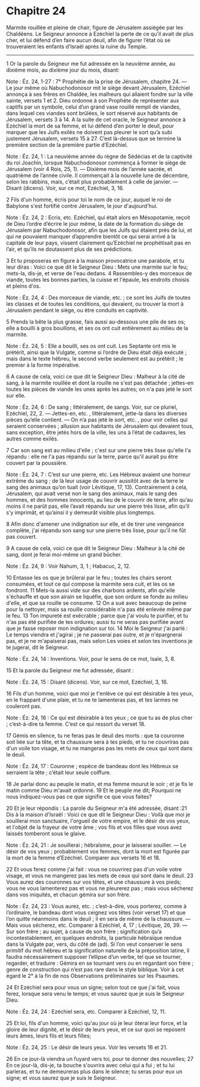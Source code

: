 # Chapitre 24

Marmite rouillée et pleine de chair, figure de Jérusalem assiégée par les Chaldéens.
Le Seigneur annonce à Ezéchiel la perte de ce qu’il avait de plus cher, et lui défend d’en faire aucun deuil, afin de figurer l’état où se trouveraient les enfants d’Israël après la ruine du Temple.

***

1 Or la parole du Seigneur me fut adressée en la neuvième année, au dixième mois, au dixième jour du mois, disant:

<span class="bible-note">Note : </span> Éz. 24, 1-27 : 7° Prophétie de la prise de Jérusalem, chapitre 24. ― Le jour même où Nabuchodonosor mit le siège devant Jérusalem, Ezéchiel annonça à ses frères en Chaldée, les malheurs qui allaient fondre sur la ville sainte, versets 1 et 2. Dieu ordonne à son Prophète de représenter aux captifs par un symbole, celui d’un grand vase rouillé rempli de viandes, dans lequel ces viandes sont brûlées, le sort réservé aux habitants de Jérusalem, versets 3 à 14. A la suite de cet oracle, le Seigneur annonce à Ezéchiel la mort de sa femme, et lui défend d’en porter le deuil, pour marquer que les Juifs exilés ne doivent pas pleurer le sort qu’a subi justement Jérusalem, versets 15 à 27. C’est là-dessus que se termine la première section de la première partie d’Ezéchiel.

<span class="bible-note">Note : </span> Éz. 24, 1 : La neuvième année du règne de Sédécias et de la captivité du roi Joachin, lorsque Nabuchodonosor commença à former le siège de Jérusalem (voir 4 Rois, 25, 1). ― Dixième mois de l’année sacrée, et quatrième de l’année civile. Il commençait à la nouvelle lune de décembre, selon les rabbins, mais, c’était plus probablement à celle de janvier. ― Disant (dicens). Voir, sur ce mot, Ezéchiel, 3, 16.


2 Fils d'un homme, écris pour toi le nom de ce jour, auquel le roi de Babylone s'est fortifié contre Jérusalem, le jour d'aujourd'hui.

<span class="bible-note">Note : </span> Éz. 24, 2 : Ecris, etc. Ezéchiel, qui était alors en Mésopotamie, reçoit de Dieu l’ordre d’écrire le jour même, la date de la formation du siège de Jérusalem par Nabuchodonosor, afin que les Juifs qui étaient près de lui, et qui ne pouvaient manquer d’apprendre bientôt ce qui serai arrivé à la capitale de leur pays, vissent clairement qu’Ezéchiel ne prophétisait pas en l’air, et qu’ils ne doutassent plus de ses prédictions.


3 Et tu proposeras en figure à la maison provocatrice une parabole, et tu leur diras : Voici ce que dit le Seigneur Dieu : Mets une marmite sur le feu; mets-la, dis-je, et verse de l'eau dedans. 4 Rassembles-y des morceaux de viande, toutes les bonnes parties, la cuisse et l'épaule, les endroits choisis et pleins d'os.

<span class="bible-note">Note : </span> Éz. 24, 4 : Des morceaux de viande, etc. ; ce sont les Juifs de toutes les classes et de toutes les conditions, qui devaient, ou trouver la mort à Jérusalem pendant le siège, ou être conduits en captivité.

5 Prends la bête la plus grasse, fais aussi au-dessous une pile de ses os; elle a bouilli à gros bouillons, et ses os ont cuit entièrement au milieu de la marmite.

<span class="bible-note">Note : </span> Éz. 24, 5 : Elle a bouilli, ses os ont cuit. Les Septante ont mis le prétérit, ainsi que la Vulgate, comme si l’ordre de Dieu était déjà exécuté ; mais dans le texte hébreu, le second verbe seulement est au prétérit ; le premier à la forme impérative.


6 A cause de cela, voici ce que dit le Seigneur Dieu : Malheur à la cité de sang, à la marmite rouillée et dont la rouille ne s'est pas détachée ; jettes-en toutes les pièces de viande les unes après les autres; on n'a pas jeté le sort sur elle.

<span class="bible-note">Note : </span> Éz. 24, 6 : De sang ; littéralement, de sangs. Voir, sur ce pluriel, Ezéchiel, 22, 2. ― Jettes-en, etc. , littéralement, jette-la dans les diverses pièces qu’elle contient. ― On n’a pas jeté le sort, etc. , pour voir celles qui seraient conservées ; allusion aux habitants de Jérusalem qui devaient tous, sans exception, être jetés hors de la ville, les uns à l’état de cadavres, les autres comme exilés.

7 Car son sang est au milieu d'elle ; c'est sur une pierre très lisse qu'elle l'a répandu : elle ne l'a pas répandu sur la terre, parce qu'il aurait pu être couvert par la poussière.

<span class="bible-note">Note : </span> Éz. 24, 7 : C’est sur une pierre, etc. Les Hébreux avaient une horreur extrême du sang ; de là leur usage de couvrir aussitôt avec de la terre le sang des animaux qu’on tuait (voir Lévitique, 17, 13). Contrairement à cela, Jérusalem, qui avait versé non le sang des animaux, mais le sang des hommes, et des hommes innocents, au lieu de le couvrir de terre, afin qu’au moins il ne parût pas, elle l’avait répandu sur une pierre très lisse, afin qu’il s’y imprimât, et qu’ainsi il y demeurât visible plus longtemps.

8 Afin donc d'amener une indignation sur elle, et de tirer une vengeance complète, j'ai répandu son sang sur une pierre très lisse, pour qu'il ne fût pas couvert.


9 A cause de cela, voici ce que dit le Seigneur Dieu : Malheur à la cité de sang, dont je ferai moi-même un grand bûcher.

<span class="bible-note">Note : </span> Éz. 24, 9 : Voir Nahum, 3, 1 ; Habacuc, 2, 12.

10 Entasse les os que je brûlerai par le feu ; toutes les chairs seront consumées, et tout ce qui compose la marmite sera cuit, et les os se fondront. 11 Mets-la aussi vide sur des charbons ardents, afin qu'elle s'échauffe et que son airain se liquéfie, que son ordure se fonde au milieu d'elle, et que sa rouille se consume. 12 On a sué avec beaucoup de peine pour la nettoyer, mais sa rouille considérable n'a pas été enlevée même par le feu. 13 Ton impureté est exécrable ; parce que j'ai voulu te purifier, et tu n'as pas été purifiée de tes ordures; aussi tu ne seras pas purifiée avant que je fasse reposer mon indignation sur toi. 14 Moi le Seigneur j'ai parlé : Le temps viendra et j'agirai ; je ne passerai pas outre, et je n'épargnerai pas, et je ne m'apaiserai pas, mais selon Les voies et selon tes inventions je te jugerai, dit le Seigneur.

<span class="bible-note">Note : </span> Éz. 24, 14 : Inventions. Voir, pour le sens de ce mot, Isaïe, 3, 8.


15 Et la parole du Seigneur me fut adressée, disant :

<span class="bible-note">Note : </span> Éz. 24, 15 : Disant (dicens). Voir, sur ce mot, Ezéchiel, 3, 16.


16 Fils d'un homme, voici que moi je t'enlève ce qui est désirable à tes yeux, en le frappant d'une plaie, et tu ne te lamenteras pas, et tes larmes ne couleront pas.

<span class="bible-note">Note : </span> Éz. 24, 16 : Ce qui est désirable à tes yeux ; ce que tu as de plus cher ; c’est-à-dire ta femme. C’est ce qui ressort du verset 18.

17 Gémis en silence, tu ne feras pas le deuil des morts : que ta couronne soit liée sur ta tête, et ta chaussure sera à tes pieds, et tu ne couvriras pas d'un voile ton visage, et tu ne mangeras pas les mets de ceux qui sont dans le deuil.

<span class="bible-note">Note : </span> Éz. 24, 17 : Couronne ; espèce de bandeau dont les Hébreux se serraient la tête ; c’était leur seule coiffure.


18 Je parlai donc au peuple le matin, et ma femme mourut le soir ; et je fis le matin comme Dieu m'avait ordonné. 19 Et le peuple me dit; Pourquoi ne nous indiquez-vous pas ce que signifie ce que vous faites?


20 Et je leur répondis : La parole du Seigneur m'a été adressée, disant :21 Dis à la maison d'Israël : Voici ce que dit le Seigneur Dieu : Voilà que moi je souillerai mon sanctuaire, l'orgueil de votre empire, et le désir de vos yeux, et l'objet de la frayeur de votre âme ; vos fils et vos filles que vous avez laissés tomberont sous le glaive.

<span class="bible-note">Note : </span> Éz. 24, 21 : Je souillerai ; hébraïsme, pour je laisserai souiller. ― Le désir de vos yeux ; probablement vos femmes, dont la mort est figurée par la mort de la femme d’Ezéchiel. Comparer aux versets 16 et 18.

22 Et vous ferez comme j'ai fait : vous ne couvrirez pas d'un voile votre visage, et vous ne mangerez pas les mets de ceux qui sont dans le deuil. 23 Vous aurez des couronnes sur vos têtes, et une chaussure à vos pieds; vous ne vous lamenterez pas et vous ne pleurerez pas ; mais vous sécherez dans vos iniquités, et chacun gémira sur son frère.

<span class="bible-note">Note : </span> Éz. 24, 23 : Vous aurez, etc. ; c’est-à-dire, vous porterez, comme à l’ordinaire, le bandeau dont vous ceignez vos têtes (voir verset 17) et que l’on quitte néanmoins dans le deuil ; il en sera de même de la chaussure. ― Mais vous sécherez, etc. Comparer à Ezéchiel, 4, 17 ; Lévitique, 26, 39. ― Sur son frère ; au sujet, à cause de son frère ; signification qu’a incontestablement, en quelques endroits, la particule hébraïque rendue dans la Vulgate par, vers, du côté de (ad). Si l’on veut conserver le sens primitif du mot hébreu et la signification naturelle de la préposition latine, il faudra nécessairement supposer l’ellipse d’un verbe, tel que se tourner, regarder, et traduire : Gémira en se tournant vers ou en regardant son frère ; genre de construction qui n’est pas rare dans le style biblique. Voir à cet égard le 2° à la fin de nos Observations préliminaires sur les Psaumes.

24 Et Ezéchiel sera pour vous un signe; selon tout ce que j'ai fait, vous ferez, lorsque sera venu le temps; et vous saurez que je suis le Seigneur Dieu.

<span class="bible-note">Note : </span> Éz. 24, 24 : Ezéchiel sera, etc. Comparer à Ezéchiel, 12, 11.


25 Et loi, fils d'un homme, voici qu'au jour où je leur ôterai leur force, et la gloire de leur dignité, et le désir de leurs yeux, et ce sur quoi se reposent leurs âmes, leurs fils et leurs filles;

<span class="bible-note">Note : </span> Éz. 24, 25 : Le désir de leurs yeux. Voir les versets 16 et 21.

26 En ce jour-là viendra un fuyard vers toi, pour te donner des nouvelles; 27 En ce jour-là, dis-je, ta bouche s'ouvrira avec celui qui a fui ; et tu lui parleras, et tu ne demeureras plus dans le silence; tu seras pour eux un signe; et vous saurez que je suis le Seigneur.

